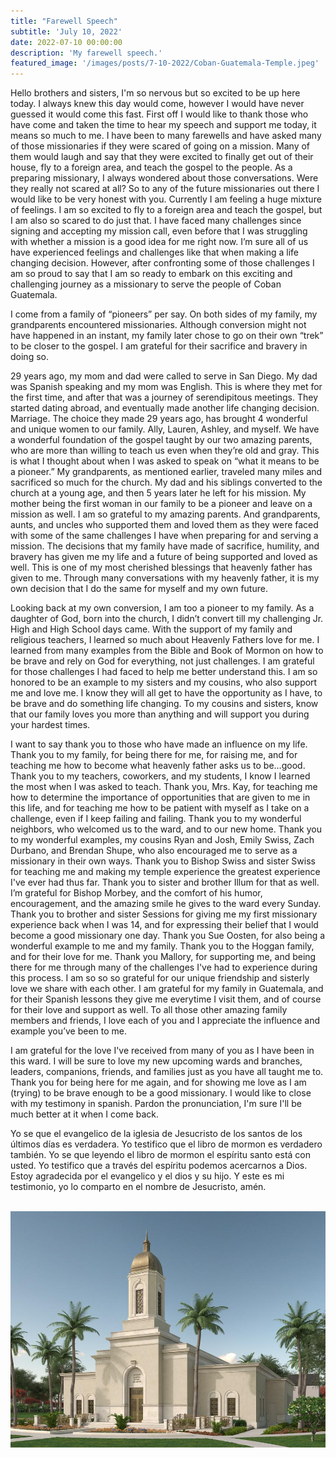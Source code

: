 ```yaml
---
title: "Farewell Speech"
subtitle: 'July 10, 2022'
date: 2022-07-10 00:00:00
description: 'My farewell speech.'
featured_image: '/images/posts/7-10-2022/Coban-Guatemala-Temple.jpeg'
---
```

Hello brothers and sisters, I'm so nervous but so excited to be up here today. I always knew this day would come, however I would have never guessed it would come this fast. First off I would like to thank those who have come and taken the time to hear my speech and support me today, it means so much to me. I have been to many farewells and have asked many of those missionaries if they were scared of going on a mission. Many of them would laugh and say that they were excited to finally get out of their house, fly to a foreign area, and teach the gospel to the people. As a preparing missionary, I always wondered about those conversations. Were they really not scared at all? So to any of the future missionaries out there I would like to be very honest with you. Currently I am feeling a huge mixture of feelings. I am so excited to fly to a foreign area and teach the gospel, but I am also so scared to do just that. I have faced many challenges since signing and accepting my mission call, even before that I was struggling with whether a mission is a good idea for me right now. I’m sure all of us have experienced feelings and challenges like that when making a life changing decision. However, after confronting some of those challenges I am so proud to say that I am so ready to embark on this exciting and challenging journey as a missionary to serve the people of Coban Guatemala.

I come from a family of “pioneers” per say. On both sides of my family, my grandparents encountered missionaries. Although conversion might not have happened in an instant, my family later chose to go on their own “trek” to be closer to the gospel. I am grateful for their sacrifice and bravery in doing so.

29 years ago, my mom and dad were called to serve in San Diego. My dad was Spanish speaking and my mom was English. This is where they met for the first time, and after that was a journey of serendipitous meetings. They started dating abroad, and eventually made another life changing decision. Marriage. The choice they made 29 years ago, has brought 4 wonderful and unique women to our family. Ally, Lauren, Ashley, and myself. We have a wonderful foundation of the gospel taught by our two amazing parents, who are more than willing to teach us even when they’re old and gray. This is what I thought about when I was asked to speak on “what it means to be a pioneer.” My grandparents, as mentioned earlier, traveled many miles and sacrificed so much for the church. My dad and his siblings converted to the church at a young age, and then 5 years later he left for his mission. My mother being the first woman in our family to be a pioneer and leave on a mission as well. I am so grateful to my amazing parents. And grandparents, aunts, and uncles who supported them and loved them as they were faced with some of the same challenges I have when preparing for and serving a mission. The decisions that my family have made of sacrifice, humility, and bravery has given me my life and a future of being supported and loved as well. This is one of my most cherished blessings that heavenly father has given to me. Through many conversations with my heavenly father, it is my own decision that I do the same for myself and my own future.

Looking back at my own conversion, I am too a pioneer to my family. As a daughter of God, born into the church, I didn’t convert till my challenging Jr. High and High School days came. With the support of my family and religious teachers, I learned so much about Heavenly Fathers love for me. I learned from many examples from the Bible and Book of Mormon on how to be brave and rely on God for everything, not just challenges. I am grateful for those challenges I had faced to help me better understand this. I am so honored to be an example to my sisters and my cousins, who also support me and love me. I know they will all get to have the opportunity as I have, to be brave and do something life changing. To my cousins and sisters, know that our family loves you more than anything and will support you during your hardest times.

I want to say thank you to those who have made an influence on my life. Thank you to my family, for being there for me, for raising me, and for teaching me how to become what heavenly father asks us to be…good. Thank you to my teachers, coworkers, and my students, I know I learned the most when I was asked to teach. Thank you, Mrs. Kay, for teaching me how to determine the importance of opportunities that are given to me in this life, and for teaching me how to be patient with myself as I take on a challenge, even if I keep failing and failing. Thank you to my wonderful neighbors, who welcomed us to the ward, and to our new home. Thank you to my wonderful examples, my cousins Ryan and Josh, Emily Swiss, Zach Durbano, and Brendan Shupe, who also encouraged me to serve as a missionary in their own ways. Thank you to Bishop Swiss and sister Swiss for teaching me and making my temple experience the greatest experience I've ever had thus far. Thank you to sister and brother Illum for that as well. I’m grateful for Bishop Morbey, and the comfort of his humor, encouragement, and the amazing smile he gives to the ward every Sunday. Thank you to brother and sister Sessions for giving me my first missionary experience back when I was 14, and for expressing their belief that I would become a good missionary one day. Thank you Sue Oosten, for also being a wonderful example to me and my family. Thank you to the Hoggan family, and for their love for me. Thank you Mallory, for supporting me, and being there for me through many of the challenges I've had to experience during this process. I am so so so grateful for our unique friendship and sisterly love we share with each other. I am grateful for my family in Guatemala, and for their Spanish lessons they give me everytime I visit them, and of course for their love and support as well. To all those other amazing family members and friends, I love each of you and I appreciate the influence and example you’ve been to me.

I am grateful for the love I've received from many of you as I have been in this ward. I will be sure to love my new upcoming wards and branches, leaders, companions, friends, and families just as you have all taught me to. Thank you for being here for me again, and for showing me love as I am (trying) to be brave enough to be a good missionary. I would like to close with my testimony in spanish. Pardon the pronunciation, I'm sure I'll be much better at it when I come back.

Yo se que el evangelico de la iglesia de Jesucristo de los santos de los últimos días es verdadera. Yo testifico que el libro de mormon es verdadero también. Yo se que leyendo el libro de mormon el espíritu santo está con usted. Yo testifico que a través del espíritu podemos acercarnos a Dios. Estoy agradecida por el evangelico y el dios y su hijo. Y este es mi testimonio, yo lo comparto en el nombre de Jesucristo, amén.

<div class="gallery" data-columns="3">
    <img src="">
    <img src="/images/posts/7-10-2022/Coban-Guatemala-Temple.jpeg">
    <img src="">
</div>
